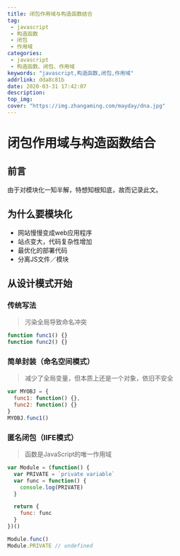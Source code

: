 ```yaml
---
title: 闭包作用域与构造函数结合
tag:
 - javascript
 - 构造函数
 - 闭包
 - 作用域
categories:
 - javascript
 - 构造函数、闭包、作用域
keywords: "javascript,构造函数,闭包,作用域"
addrlink: dda8c81b
date: 2020-03-31 17:42:07
description:
top_img:
cover: "https://img.zhangaming.com/mayday/dna.jpg"
---
```


# 闭包作用域与构造函数结合

## 前言

由于对模块化一知半解，特想知根知底，故而记录此文。

## 为什么要模块化
* 网站慢慢变成web应用程序
* 站点变大，代码复杂性增加
* 最优化的部署代码
* 分离JS文件／模块

## 从设计模式开始

### 传统写法

> 污染全局导致命名冲突

```js
function func1() {}
function func2() {}
```

### 简单封装（命名空间模式）

> 减少了全局变量，但本质上还是一个对象，依旧不安全
```js
var MYOBJ = {
  func1: function() {},
  func2: function() {}
}
MYOBJ.func1()
```

### 匿名闭包（IIFE模式）

> 函数是JavaScript的唯一作用域

```js
var Module = (function() {
  var PRIVATE = `private variable`
  var func = function() {
    console.log(PRIVATE)
  }

  return {
    func: func
  }
})()

Module.func()
Module.PRIVATE // undefined
```
```